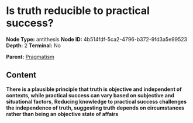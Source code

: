 # Is truth reducible to practical success?

**Node Type:** antithesis
**Node ID:** 4b514fdf-5ca2-4796-b372-9fd3a5e99523
**Depth:** 2
**Terminal:** No

**Parent:** [Pragmatism](pragmatism.md)

## Content

**There is a plausible principle that truth is objective and independent of contexts, while practical success can vary based on subjective and situational factors**, **Reducing knowledge to practical success challenges the independence of truth, suggesting truth depends on circumstances rather than being an objective state of affairs**
